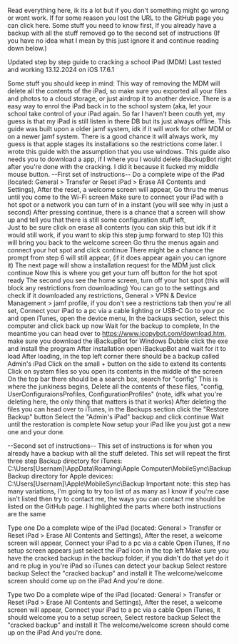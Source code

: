 Read everything here, ik its a lot but if you don't something might go wrong or wont work.
If for some reason you lost the URL to the GitHub page you can click here.
Some stuff you need to know first,
If you already have a backup with all the stuff removed go to the second set of instructions (If you have no idea what I mean by this just ignore it and continue reading down below.)

Updated step by step guide to cracking a school iPad (MDM)
Last tested and working 13.12.2024 on iOS 17.6.1

Some stuff you should keep in mind: 
This way of removing the MDM will delete all the contents of the iPad, so make sure you exported all your files and photos to a cloud storage, or just airdrop it to another device.
There is a easy way to enrol the iPad back in to the school system (aka, let your school take control of your iPad again.
So far I haven't been couth yet, my guess is that my iPad is still listen in there DB but its just always offline.
This guide was built upon a older jamf system, idk if it will work for other MDM or on a newer jamf system. There is a good chance it will always work, my guess is that apple stages its installations so the restrictions come later.
I wrote this guide with the assumption that you use windows.
This guide also needs you to download a app, if I where you I would delete iBackupBot right after you're done with the cracking. I did it because it fucked my middle mouse button.
--First set of instructions--
Do a complete wipe of the iPad (located: General > Transfer or Reset iPad > Erase All Contents and Settings), 
After the reset, a welcome screen will appear,
Go thru the menus until you come to the Wi-Fi screen
Make sure to connect your iPad with a hot spot or a network you can turn of in a instant (you will see why in just a second)
After pressing continue, there is a chance that a screen will show up and tell you that there is still some configuration stuff left,  
Just to be sure click on erase all contents (you can skip this but idk if it would still work, if you want to skip this step jump forward to step 10)
this will bring you back to the welcome screen
Go thru the menus again and connect your hot spot and click continue
There might be a chance the prompt from step 6 will still appear, (if it does appear again you can ignore it)
The next page will show a installation request for the MDM just click continue
Now this is where you get your turn off button for the hot spot ready
The second you see the home screen, turn off your hot spot (this will block any restrictions from downloading)
You can go to the settings and check if it downloaded any restrictions, General > VPN & Device Management >  jamf profile, if you don't see a restrictions tab then you're all set,
Connect your iPad to a pc via a cable lighting or USB-C
Go to your pc and open iTunes, open the device menu,
In the backups section, select this computer and click back up now
Wait for the backup to complete,
In the meantime you can head over to https://www.icopybot.com/download.htm, make sure you download the iBackupBot for Windows
Dubble click the exe and install the program
After installation open iBackupBot and wait for it to load
After loading, in the top left corner there should be a backup called Admin's iPad
Click on the small + button on the side to extend its contents
Click on system files so you open its contents in the middle of the screen 
On the top bar there should be a search box, search for "config"
This is where the junkiness begins, 
Delete all the contents of these files, "config, UserConfiguraionsProfiles, ConfigurationProfiles" (note, idfk what you're deleting here, the only thing that matters is that it works)
After deleting the files you can head over to iTunes, in the Backups section click the "Restore Backup" button
Select the "Admin's iPad" backup and click continue
Wait until the restoration is complete
Now setup your iPad like you just got a new one and your done.

--Second set of instructions--
This set of instructions is for when you already have a backup with all the stuff deleted. 
This set will repeat the first three step
Backup directory for iTunes: C:\Users\[Usernam]\AppData\Roaming\Apple Computer\MobileSync\Backup
Backup directory for Apple devices: C:\Users\[Usernam]\Apple\MobileSync\Backup
Important note: this step has many variations, I'm going to try too list of as many as I know if you're case isn't listed then try to contact me, the ways you can contact me should be listed on the GitHub page.
I highlighted the parts where both instructions are the same 

Type one
Do a complete wipe of the iPad (located: General > Transfer or Reset iPad > Erase All Contents and Settings), 
After the reset, a welcome screen will appear,
Connect your iPad to a pc via a cable
Open iTunes,
If no setup screen appears just select the iPad icon in the top left
Make sure you have the cracked backup in the backup folder, if you didn't do that yet do it and re plug in you're iPad so iTunes can detect your backup
Select restore backup
Select the "cracked backup" and install it
The welcome/welcome screen should come up on the iPad
And you're done.

Type two
Do a complete wipe of the iPad (located: General > Transfer or Reset iPad > Erase All Contents and Settings), 
After the reset, a welcome screen will appear,
Connect your iPad to a pc via a cable
Open iTunes, it should welcome you to a setup screen, 
Select restore backup
Select the "cracked backup" and install it
The welcome/welcome screen should come up on the iPad
And you're done.
